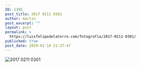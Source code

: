 ```yaml
---
ID: 1395
post_title: 2017 0211 0301
author: martin
post_excerpt: ""
layout: post
permalink: >
  https://luisfelipedelatorre.com/fotografia/2017-0211-0301/
published: true
post_date: 2019-02-14 21:37:47
---
```

<p><img src="https://luisfelipedelatorre.com/wp-content/uploads/2019/02/2017-0211-0301-1024x678.jpg" alt="2017 0211 0301"/></p>
